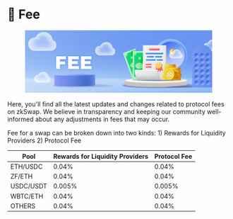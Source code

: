# 🍣 Fee

<figure><img src="../.gitbook/assets/fee.png" alt=""><figcaption></figcaption></figure>

Here, you'll find all the latest updates and changes related to protocol fees on zkSwap. We believe in transparency and keeping our community well-informed about any adjustments in fees that may occur.

Fee for a swap can be broken down into two kinds: 1) Rewards for Liquidity Providers 2) Protocol Fee

| Pool      | Rewards for Liquidity Providers | Protocol Fee |
| --------- | ------------------------------- | ------------ |
| ETH/USDC  | 0.04%                           | 0.04%        |
| ZF/ETH    | 0.04%                           | 0.04%        |
| USDC/USDT | 0.005%                          | 0.005%       |
| WBTC/ETH  | 0.04%                           | 0.04%        |
| OTHERS    | 0.04%                           | 0.04%        |
